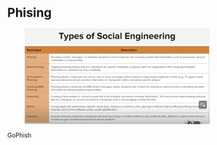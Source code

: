 # Phising

<figure><img src="../../.gitbook/assets/image (1) (1).png" alt=""><figcaption></figcaption></figure>

GoPhish

